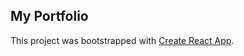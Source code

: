 ## My Portfolio

This project was bootstrapped with [Create React App](https://github.com/facebook/create-react-app).